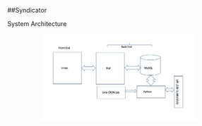 ##Syndicator

System Architecture

<p align="center">
  <img src="https://github.com/naveen16/Syndicator/blob/master/img/eventFigure.jpeg" width="350" title="hover text">
</p>
